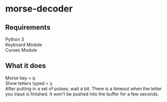 # morse-decoder

## Requirements
Python 3  
Keyboard Module  
Curses Module  

## What it does
Morse key = q  
Show letters typed = y  
After putting in a set of pulses, wait a bit. There is a timeout when the letter you input is finished. It won't be pushed into the buffer for a few seconds.
